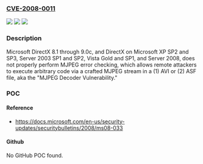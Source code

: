 ### [CVE-2008-0011](https://cve.mitre.org/cgi-bin/cvename.cgi?name=CVE-2008-0011)
![](https://img.shields.io/static/v1?label=Product&message=n%2Fa&color=blue)
![](https://img.shields.io/static/v1?label=Version&message=n%2Fa&color=blue)
![](https://img.shields.io/static/v1?label=Vulnerability&message=n%2Fa&color=brighgreen)

### Description

Microsoft DirectX 8.1 through 9.0c, and DirectX on Microsoft XP SP2 and SP3, Server 2003 SP1 and SP2, Vista Gold and SP1, and Server 2008, does not properly perform MJPEG error checking, which allows remote attackers to execute arbitrary code via a crafted MJPEG stream in a (1) AVI or (2) ASF file, aka the "MJPEG Decoder Vulnerability."

### POC

#### Reference
- https://docs.microsoft.com/en-us/security-updates/securitybulletins/2008/ms08-033

#### Github
No GitHub POC found.

